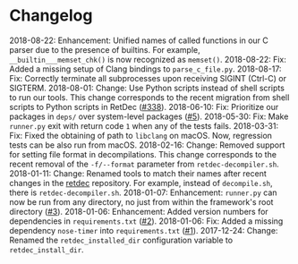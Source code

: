# Changelog

2018-08-22: Enhancement: Unified names of called functions in our C parser due to the presence of builtins. For example, `__builtin___memset_chk()` is now recognized as `memset()`.
2018-08-22: Fix: Added a missing setup of Clang bindings to `parse_c_file.py`.
2018-08-17: Fix: Correctly terminate all subprocesses upon receiving SIGINT (Ctrl-C) or SIGTERM.
2018-08-01: Change: Use Python scripts instead of shell scripts to run our tools. This change corresponds to the recent migration from shell scripts to Python scripts in RetDec ([#338](https://github.com/avast-tl/retdec/pull/338)).
2018-06-10: Fix: Prioritize our packages in `deps/` over system-level packages ([#5](https://github.com/avast-tl/retdec-regression-tests-framework/issues/5)).
2018-05-30: Fix: Make `runner.py` exit with return code `1` when any of the tests fails.
2018-03-31: Fix: Fixed the obtaining of path to `libclang` on macOS. Now, regression tests can be also run from macOS.
2018-02-16: Change: Removed support for setting file format in decompilations. This change corresponds to the recent removal of the `-f/--format` parameter from `retdec-decompiler.sh`.
2018-01-11: Change: Renamed tools to match their names after recent changes in the [retdec](https://github.com/avast-tl/retdec) repository. For example, instead of `decompile.sh`, there is `retdec-decompiler.sh`.
2018-01-07: Enhancement: `runner.py` can now be run from any directory, no just from within the framework's root directory ([#3](https://github.com/avast-tl/retdec-regression-tests-framework/pull/3)).
2018-01-06: Enhancement: Added version numbers for dependencies in `requirements.txt` ([#2](https://github.com/avast-tl/retdec-regression-tests-framework/pull/2)).
2018-01-06: Fix: Added a missing dependency `nose-timer` into `requirements.txt` ([#1](https://github.com/avast-tl/retdec-regression-tests-framework/pull/1)).
2017-12-24: Change: Renamed the `retdec_installed_dir` configuration variable to `retdec_install_dir`.
